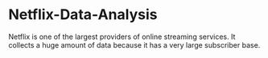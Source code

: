 # Netflix-Data-Analysis
Netflix is one of the largest providers of online streaming services. It collects a huge amount of data because it has a very large subscriber base.
